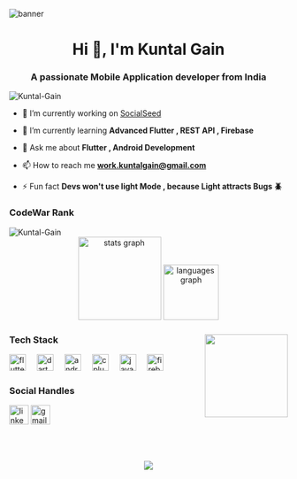 ![banner](https://github.com/Kuntal-Gain/Kuntal-Gain/assets/166943482/09a59a5f-6079-4276-b967-f0b0262419ea)



<h1 align="center">Hi 👋, I'm Kuntal Gain </h1>
<h3 align="center">A passionate Mobile Application developer from India </h3>



<p align="left"> <img src="https://komarev.com/ghpvc/?username=Kuntal-Gain&label=Profile%20views&color=0e75b6&style=flat" alt="Kuntal-Gain" /> </p>


- 🔭 I’m currently working on [SocialSeed](https://github.com/Kuntal-Gain/Socialseed)

- 🌱 I’m currently learning **Advanced Flutter , REST API , Firebase**



- 💬 Ask me about **Flutter , Android Development**

- 📫 How to reach me **work.kuntalgain@gmail.com**

- ⚡ Fun fact **Devs won't use light Mode , because Light attracts Bugs 🪲**


### CodeWar Rank
 <img src="https://www.codewars.com/users/ShadowAssassin/badges/large" alt="Kuntal-Gain" />
<div align="center">

 
  <img src="https://github-readme-stats.vercel.app/api?username=Kuntal-Gain&hide_title=false&hide_rank=false&show_icons=true&include_all_commits=true&count_private=true&disable_animations=false&theme=dracula&locale=en&hide_border=false" height="150" alt="stats graph"  />
  <img src="https://github-readme-stats.vercel.app/api/top-langs?username=Kuntal-Gain&locale=en&hide_title=false&layout=compact&card_width=160&langs_count=5&theme=dracula&hide_border=false" height="100" alt="languages graph"  />
</div>

###

<img align="right" height="150" src="https://i.imgflip.com/65efzo.gif"  />

### Tech Stack

<div align="left">
  <img src="https://cdn.jsdelivr.net/gh/devicons/devicon/icons/flutter/flutter-original.svg" height="30" alt="flutter logo"  />
  <img width="12" />
  <img src="https://cdn.jsdelivr.net/gh/devicons/devicon/icons/dart/dart-original.svg" height="30" alt="dart logo"  />
  <img width="12" />
  <img src="https://cdn.jsdelivr.net/gh/devicons/devicon/icons/android/android-original.svg" height="30" alt="android logo"  />
  <img width="12" />
  <img src="https://cdn.jsdelivr.net/gh/devicons/devicon/icons/cplusplus/cplusplus-original.svg" height="30" alt="cplusplus logo"  />
  <img width="12" />
  <img src="https://cdn.jsdelivr.net/gh/devicons/devicon/icons/java/java-original.svg" height="30" alt="java logo"  />
  <img width="12" />
  <img src="https://cdn.jsdelivr.net/gh/devicons/devicon/icons/firebase/firebase-plain.svg" height="30" alt="firebase logo"  />
</div>

### Social Handles

<div align="left">
  <img src="https://img.shields.io/static/v1?message=LinkedIn&logo=linkedin&label=&color=0077B5&logoColor=white&labelColor=&style=for-the-badge" height="35" alt="linkedin logo"  />
  <img src="https://img.shields.io/static/v1?message=Gmail&logo=gmail&label=&color=D14836&logoColor=white&labelColor=&style=for-the-badge" height="35" alt="gmail logo"  />
</div>

###

<br clear="both">


###

<div align="center">
  <img src="https://profile-counter.glitch.me/Kuntal-Gain/count.svg?"  />
</div>

###
